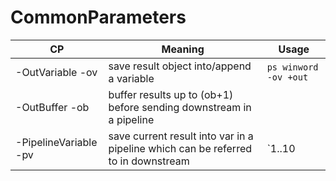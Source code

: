 # CommonParameters
CP | Meaning | Usage
---|---|---
-OutVariable -ov | save result object into/append a variable | `ps winword -ov +out` | append result to `out` typed object list
-OutBuffer -ob | buffer results up to (ob+1) before sending downstream in a pipeline| 
-PipelineVariable -pv | save current result into var in a pipeline which can be referred to in downstream | `1..10 | % { $_ + 1 } -PV l | % { 1..2 } -PV r | % { "$l + $r = " + ($l+$r) }`